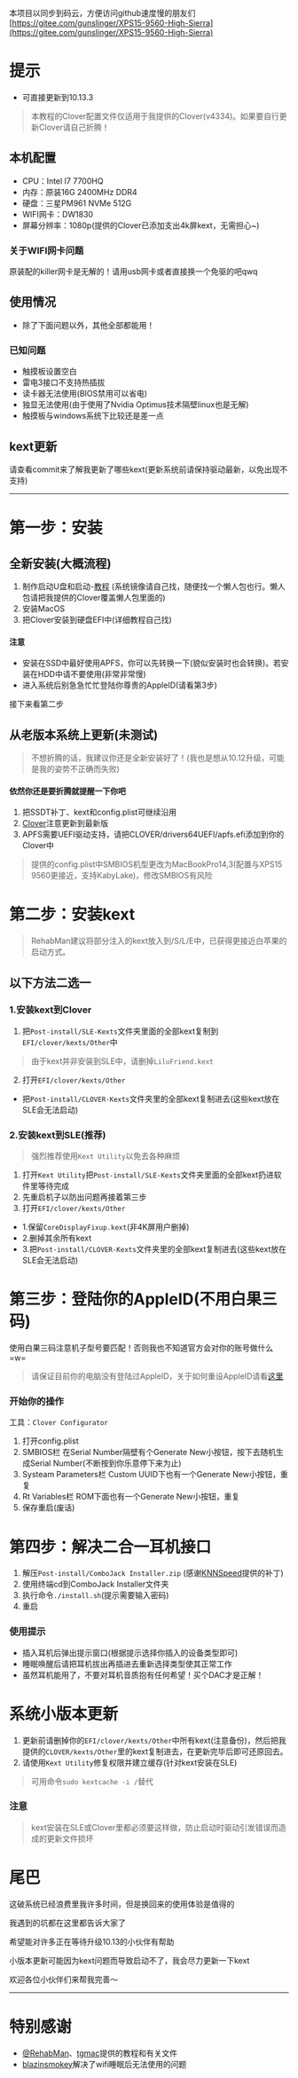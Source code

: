本项目以同步到码云，方便访问github速度慢的朋友们
[https://gitee.com/gunslinger/XPS15-9560-High-Sierra](https://gitee.com/gunslinger/XPS15-9560-High-Sierra)

# 提示

- 可直接更新到10.13.3
> 本教程的Clover配置文件仅适用于我提供的Clover(v4334)。如果要自行更新Clover请自己折腾！

## 本机配置

- CPU：Intel I7 7700HQ
- 内存：原装16G 2400MHz DDR4
- 硬盘：三星PM961 NVMe 512G
- WIFI网卡：DW1830
- 屏幕分辨率：1080p(提供的Clover已添加支出4k屏kext，无需担心~)

### 关于WIFI网卡问题

原装配的killer网卡是无解的！请用usb网卡或者直接换一个免驱的吧qwq

## 使用情况

- 除了下面问题以外，其他全部都能用！

### 已知问题

- 触摸板设置空白
- 雷电3接口不支持热插拔
- 读卡器无法使用(BIOS禁用可以省电)
- 独显无法使用(由于使用了Nvidia Optimus技术隔壁linux也是无解)
- 触摸板与windows系统下比较还是差一点

## kext更新

请查看commit来了解我更新了哪些kext(更新系统前请保持驱动最新，以免出现不支持)

---

# 第一步：安装

## 全新安装(大概流程)

1. 制作启动U盘和启动-[教程](https://www.tonymacx86.com/threads/guide-booting-the-os-x-installer-on-laptops-with-clover.148093/) (系统镜像请自己找，随便找一个懒人包也行。懒人包请把我提供的Clover覆盖懒人包里面的)
2. 安装MacOS
3. 把Clover安装到硬盘EFI中(详细教程自己找)

#### 注意

- 安装在SSD中最好使用APFS，你可以先转换一下(貌似安装时也会转换)。若安装在HDD中请不要使用(非常非常慢)
- 进入系统后别急急忙忙登陆你尊贵的AppleID(请看第3步)

接下来看第二步

## 从老版本系统上更新(未测试)

> 不想折腾的话，我建议你还是全新安装好了！(我也是想从10.12升级，可能是我的姿势不正确而失败)

#### 依然你还是要折腾就提醒一下你吧

1. 把SSDT补丁、kext和config.plist可继续沿用
2. [Clover](http://sourceforge.net/projects/cloverefiboot/)注意更新到最新版
3. APFS需要UEFI驱动支持，请把CLOVER/drivers64UEFI/apfs.efi添加到你的Clover中

 > 提供的config.plist中SMBIOS机型更改为MacBookPro14,3(配置与XPS15 9560更接近，支持KabyLake)，修改SMBIOS有风险

# 第二步：安装kext

> RehabMan建议将部分注入的kext放入到/S/L/E中，已获得更接近白苹果的启动方式。

## 以下方法二选一

### 1.安装kext到Clover

1. 把`Post-install/SLE-Kexts`文件夹里面的全部kext复制到`EFI/clover/kexts/Other`中

> 由于kext并非安装到SLE中，请删掉`LiluFriend.kext`

2. 打开`EFI/clover/kexts/Other`
  - 把`Post-install/CLOVER-Kexts`文件夹里的全部kext复制进去(这些kext放在SLE会无法启动)

### 2.安装kext到SLE(推荐)

> 强烈推荐使用`Kext Utility`以免去各种麻烦

1. 打开`Kext Utility`把`Post-install/SLE-Kexts`文件夹里面的全部kext扔进软件里等待完成
2. 先重启机子以防出问题再接着第三步
3. 打开`EFI/clover/kexts/Other`
  - 1.保留`CoreDisplayFixup.kext`(非4K屏用户删掉)
  - 2.删掉其余所有kext
  - 3.把`Post-install/CLOVER-Kexts`文件夹里的全部kext复制进去(这些kext放在SLE会无法启动)

# 第三步：登陆你的AppleID(不用白果三码)

使用白果三码注意机子型号要匹配！否则我也不知道官方会对你的账号做什么 =w=

> 请保证目前你的电脑没有登陆过AppleID，关于如何重设AppleID请看[这里](https://www.tonymacx86.com/threads/an-idiots-guide-to-imessage.196827/)

### 开始你的操作

工具：`Clover Configurator`
1. 打开config.plist
2. SMBIOS栏 在Serial Number隔壁有个Generate New小按钮，按下去随机生成Serial Number(不断按到你乐意停下来为止)
3. Systeam Parameters栏 Custom UUID下也有一个Generate New小按钮，重复
4. Rt Variables栏 ROM下面也有一个Generate New小按钮，重复
5. 保存重启(废话)

# 第四步：解决二合一耳机接口

1. 解压`Post-install/ComboJack Installer.zip` (感谢[KNNSpeed](https://www.tonymacx86.com/threads/guide-dell-xps-15-9560-4k-touch-1tb-ssd-32gb-ram-100-adobergb.224486/page-9#post-1539760)提供的补丁)
2. 使用终端cd到ComboJack Installer文件夹
3. 执行命令`./install.sh`(提示需要输入密码)
4. 重启

### 使用提示

- 插入耳机后弹出提示窗口(根据提示选择你插入的设备类型即可)
- 睡眠唤醒后请把耳机拔出再插进去重新选择类型使其正常工作
- 虽然耳机能用了，不要对耳机音质抱有任何希望！买个DAC才是正解！

# 系统小版本更新

1. 更新前请删掉你的`EFI/clover/kexts/Other`中所有kext(注意备份)，然后把我提供的`CLOVER/kexts/Other`里的kext复制进去，在更新完毕后即可还原回去。
2. 请使用`Kext Utility`修复权限并建立缓存(针对kext安装在SLE)

> 可用命令`sudo kextcache -i /`替代

### 注意

> kext安装在SLE或Clover里都必须要这样做，防止启动时驱动引发错误而造成的更新文件损坏

# 尾巴

这破系统已经浪费里我许多时间，但是换回来的使用体验是值得的

我遇到的坑都在这里都告诉大家了

希望能对许多正在等待升级10.13的小伙伴有帮助

小版本更新可能因为kext问题而导致启动不了，我会尽力更新一下kext

欢迎各位小伙伴们来帮我完善～

---
# 特别感谢
- [@RehabMan](https://github.com/RehabMan)、[tgmac](https://www.tonymacx86.com/members/tgmac.928166/)提供的教程和有关文件
- [blazinsmokey](https://www.tonymacx86.com/members/blazinsmokey.1188623/)解决了wifi睡眠后无法使用的问题
